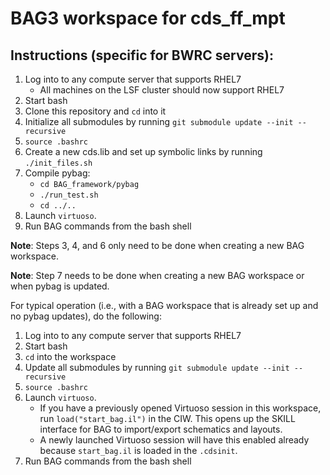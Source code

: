 # BAG3 workspace for cds_ff_mpt

## Instructions (specific for BWRC servers):
1. Log into to any compute server that supports RHEL7
    - All machines on the LSF cluster should now support RHEL7
2. Start bash
3. Clone this repository and `cd` into it
4. Initialize all submodules by running `git submodule update --init --recursive`
5. `source .bashrc`
6. Create a new cds.lib and set up symbolic links by running `./init_files.sh`
7. Compile pybag:
    - `cd BAG_framework/pybag`
    - `./run_test.sh`
    - `cd ../..`
8. Launch `virtuoso`.
9. Run BAG commands from the bash shell

**Note**: Steps 3, 4, and 6 only need to be done when creating a new BAG workspace.

**Note**: Step 7 needs to be done when creating a new BAG workspace or when pybag is updated.

For typical operation (i.e., with a BAG workspace that is already set up and no pybag updates), do the following:

1. Log into to any compute server that supports RHEL7
2. Start bash
3. `cd` into the workspace
4. Update all submodules by running `git submodule update --init --recursive`
5. `source .bashrc`
6. Launch `virtuoso`.
    - If you have a previously opened Virtuoso session in this workspace, run `load("start_bag.il")` in the CIW. This opens up the SKILL interface for BAG to import/export schematics and layouts.
    - A newly launched Virtuoso session will have this enabled already because `start_bag.il` is loaded in the `.cdsinit`.
7. Run BAG commands from the bash shell

